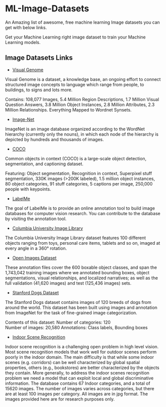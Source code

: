 # ML-Image-Datasets

An Amazing list of awesome, free machine learning Image datasets you can get with below links.

Get your Machine Learning right image dataset to train your Machine Learning models.

## Image Datasets Links

* [Visual Genome](http://visualgenome.org/)

Visual Genome is a dataset, a knowledge base, an ongoing effort to connect structured image concepts to language which range from people, to buildings, to signs and lots more.

Contains:
108,077 Images,
5.4 Million Region Descriptions,
1.7 Million Visual Question Answers,
3.8 Million Object Instances,
2.8 Million Attributes,
2.3 Million Relationships.
Everything Mapped to Wordnet Synsets.

* [Image-Net](http://image-net.org/)

ImageNet is an image database organized according to the WordNet hierarchy (currently only the nouns), in which each node of the hierarchy is depicted by hundreds and thousands of images.

* [COCO](http://cocodataset.org/#download)

Common objects in context (COCO) is a large-scale object detection, segmentation, and captioning dataset.

Featuring:
Object segmentation,
Recognition in context,
Superpixel stuff segmentation,
330K images (>200K labeled),
1.5 million object instances,
80 object categories,
91 stuff categories,
5 captions per image,
250,000 people with keypoints.

* [LabelMe](http://labelme.csail.mit.edu/Release3.0/index.php?message=1)

The goal of LabelMe is to provide an online annotation tool to build image databases for computer vision research. You can contribute to the database by visiting the annotation tool.



* [Columbia University Image Library](https://www.cs.columbia.edu/CAVE/software/softlib/coil-100.php)

The Columbia University Image Library dataset features 100 different objects ranging from toys, personal care items, tablets and so on, imaged at every angle in a 360° rotation.

* [Open Images Dataset](https://storage.googleapis.com/openimages/web/download.html)

These annotation files cover the 600 boxable object classes, and span the 1,743,042 training images where we annotated bounding boxes, object segmentations, visual relationships, and localized narratives; as well as the full validation (41,620 images) and test (125,436 images) sets.

* [Stanford Dogs Dataset](http://vision.stanford.edu/aditya86/ImageNetDogs/)

The Stanford Dogs dataset contains images of 120 breeds of dogs from around the world. This dataset has been built using images and annotation from ImageNet for the task of fine-grained image categorization. 

Contents of this dataset:
Number of categories: 120  
Number of images: 20,580 
Annotations: Class labels, Bounding boxes

* [Indoor Scene Recognition](http://web.mit.edu/torralba/www/indoor.html)

Indoor scene recognition is a challenging open problem in high level vision. Most scene recognition models that work well for outdoor scenes perform poorly in the indoor domain. The main difficulty is that while some indoor scenes (e.g. corridors) can be well characterized by global spatial properties, others (e.g., bookstores) are better characterized by the objects they contain. More generally, to address the indoor scenes recognition problem we need a model that can exploit local and global discriminative information.
The database contains 67 Indoor categories, and a total of 15620 images. The number of images varies across categories, but there are at least 100 images per category. All images are in jpg format. The images provided here are for research purposes only.


